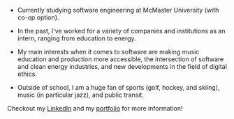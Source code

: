 - Currently studying software engineering at McMaster University (with co-op option).
  
- In the past, I've worked for a variety of companies and institutions as an intern, ranging from education to energy.

- My main interests when it comes to software are making music education and production more accessible, the intersection of software and clean energy industries, and new developments in the field of digital ethics.

- Outside of school, I am a huge fan of sports (golf, hockey, and skiing), music (in particular jazz), and public transit.

Checkout my [LinkedIn](https://www.linkedin.com/in/ethanwalsh03/) and my [portfolio](https://ethanwalsh16.github.io/portfolio/) for more information!

